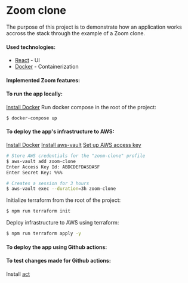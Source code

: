 # Zoom clone

The purpose of this project is to demonstrate how an application works accross the stack through the example of a Zoom clone.

#### Used technologies:
* [React](https://reactjs.org/) - UI
* [Docker](https://www.docker.com/) - Containerization
#### Implemented Zoom features:

#### To run the app locally:
[Install Docker](https://docs.docker.com/get-docker/)
Run docker compose in the root of the project:
```sh
$ docker-compose up
```

#### To deploy the app's infrastructure to AWS:
[Install Docker](https://docs.docker.com/get-docker/)
[Install aws-vault](https://github.com/99designs/aws-vault)
[Set up AWS access key](https://aws.amazon.com/premiumsupport/knowledge-center/create-access-key/)
```sh
# Store AWS credentials for the "zoom-clone" profile
$ aws-vault add zoom-clone
Enter Access Key Id: ABDCDEFDASDASF
Enter Secret Key: %%%

# Creates a session for 3 hours
$ aws-vault exec --duration=3h zoom-clone
```

Initialize terraform from the root of the project:
```sh
$ npm run terraform init
```
Deploy infrastructure to AWS using terraform:
```sh
$ npm run terraform apply -y
```

#### To deploy the app using Github actions:


#### To test changes made for Github actions:
Install [act](https://github.com/nektos/act)